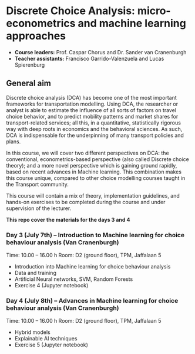 # Discrete Choice Analysis: micro-econometrics and machine learning approaches

- **Course leaders:** Prof. Caspar Chorus and Dr. Sander van Cranenburgh
- **Teacher assistants:** Francisco Garrido-Valenzuela and Lucas Spierenburg

## General aim
Discrete choice analysis (DCA) has become one of the most important frameworks for transportation modelling. Using DCA, the researcher or analyst is able to estimate the influence of all sorts of factors on travel choice behavior, and to predict mobility patterns and market shares for transport-related services; all this, in a quantitative, statistically rigorous way with deep roots in economics and the behavioral sciences. As such, DCA is indispensable for the underpinning of many transport policies and plans.

In this course, we will cover two different perspectives on DCA: the conventional, econometrics-based perspective (also called Discrete choice theory); and a more novel perspective which is gaining ground rapidly, based on recent advances in Machine learning. This combination makes this course unique, compared to other choice modelling courses taught in the Transport community.

This course will contain a mix of theory, implementation guidelines, and hands-on exercises to be completed during the course and under supervision of the lecturer.

**This repo cover the materials for the days 3 and 4**

### Day 3 (July 7th) – Introduction to Machine learning for choice behaviour analysis (Van Cranenburgh)
Time: 10.00 – 16.00 h
Room: D2 (ground floor), TPM, Jaffalaan 5
- Introduction into Machine learning for choice behaviour analysis
- Data and training
- Artificial Neural networks, SVM, Random Forests
- Exercise 4 (Jupyter notebook)


### Day 4 (July 8th) – Advances in Machine learning for choice behaviour analysis (Van Cranenburgh)
Time: 10.00 – 16.00 h
Room: D2 (ground floor), TPM, Jaffalaan 5
- Hybrid models
- Explainable AI techniques
- Exercise 5 (Jupyter notebook)
